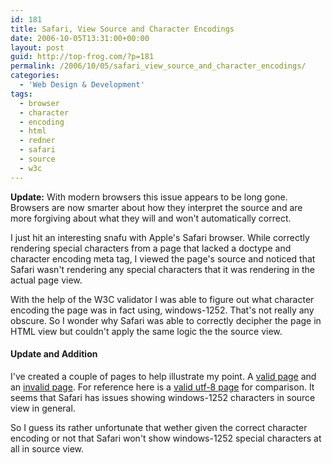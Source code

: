 ```yaml
---
id: 181
title: Safari, View Source and Character Encodings
date: 2006-10-05T13:31:00+00:00
layout: post
guid: http://top-frog.com/?p=181
permalink: /2006/10/05/safari_view_source_and_character_encodings/
categories:
  - 'Web Design & Development'
tags:
  - browser
  - character
  - encoding
  - html
  - redner
  - safari
  - source
  - w3c
---
```


<div class="alert info">
<b>Update:</b> With modern browsers this issue appears to be long gone. Browsers are now smarter about how they interpret the source and are more forgiving about what they will and won't automatically correct.
</div>

I just hit an interesting snafu with Apple's Safari browser. While correctly rendering special characters from a page that lacked a doctype and character encoding meta tag, I viewed the page's source and noticed that Safari wasn't rendering any special characters that it was rendering in the actual page view.

With the help of the W3C validator I was able to figure out what character encoding the page was in fact using, windows-1252. That's not really any obscure. So I wonder why Safari was able to correctly decipher the page in HTML view but couldn't apply the same logic the the source view.

#### Update and Addition

I've created a couple of pages to help illustrate my point. A [valid page](/stuff/char-encoding/valid-1252.html) and an [invalid page](/stuff/char-encoding/valid-1252.html). For reference here is a [valid utf-8 page](/stuff/char-encoding/valid.html) for comparison. It seems that Safari has issues showing windows-1252 characters in source view in general.

So I guess its rather unfortunate that wether given the correct character encoding or not that Safari won't show windows-1252 special characters at all in source view.